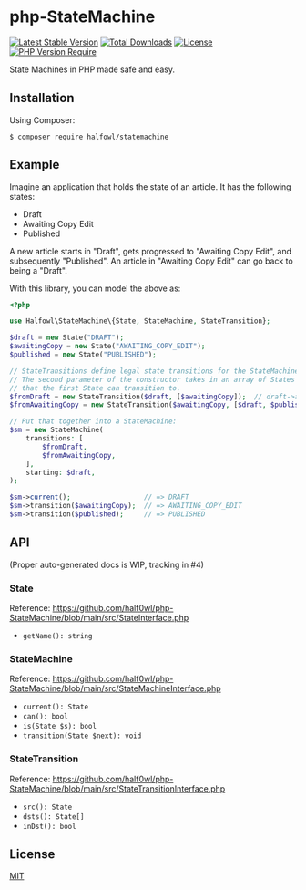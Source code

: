 # php-StateMachine

[![Latest Stable Version](http://poser.pugx.org/halfowl/statemachine/v)](https://packagist.org/packages/halfowl/statemachine) [![Total Downloads](http://poser.pugx.org/halfowl/statemachine/downloads)](https://packagist.org/packages/halfowl/statemachine) [![License](http://poser.pugx.org/halfowl/statemachine/license)](https://packagist.org/packages/halfowl/statemachine) [![PHP Version Require](http://poser.pugx.org/halfowl/statemachine/require/php)](https://packagist.org/packages/halfowl/statemachine)

State Machines in PHP made safe and easy.

## Installation

Using Composer:
```
$ composer require halfowl/statemachine
```

## Example

Imagine an application that holds the state of an article. It has the
following states:

- Draft
- Awaiting Copy Edit
- Published

A new article starts in "Draft", gets progressed to "Awaiting Copy Edit",
and subsequently "Published". An article in "Awaiting Copy Edit" can go
back to being a "Draft".

With this library, you can model the above as:

```php
<?php

use Halfowl\StateMachine\{State, StateMachine, StateTransition};

$draft = new State("DRAFT");
$awaitingCopy = new State("AWAITING_COPY_EDIT");
$published = new State("PUBLISHED");

// StateTransitions define legal state transitions for the StateMachine.
// The second parameter of the constructor takes in an array of States
// that the first State can transition to.
$fromDraft = new StateTransition($draft, [$awaitingCopy]);  // draft->awaiting copy
$fromAwaitingCopy = new StateTransition($awaitingCopy, [$draft, $published]);  // awaiting copy->draft/published

// Put that together into a StateMachine:
$sm = new StateMachine(
    transitions: [
        $fromDraft,
        $fromAwaitingCopy,
    ],
    starting: $draft,
);

$sm->current();                  // => DRAFT
$sm->transition($awaitingCopy);  // => AWAITING_COPY_EDIT
$sm->transition($published);     // => PUBLISHED
```

## API

(Proper auto-generated docs is WIP, tracking in #4)

### State

Reference: https://github.com/half0wl/php-StateMachine/blob/main/src/StateInterface.php

* `getName(): string`

### StateMachine

Reference: https://github.com/half0wl/php-StateMachine/blob/main/src/StateMachineInterface.php

* `current(): State`
* `can(): bool`
* `is(State $s): bool`
* `transition(State $next): void`

### StateTransition

Reference: https://github.com/half0wl/php-StateMachine/blob/main/src/StateTransitionInterface.php

* `src(): State`
* `dsts(): State[]`
* `inDst(): bool`

## License

[MIT](LICENSE)
